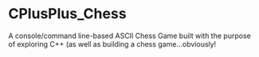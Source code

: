 # CPlusPlus_Chess
A console/command line-based ASCII Chess Game built with the purpose of exploring C++ (as well as building a chess game...obviously!

